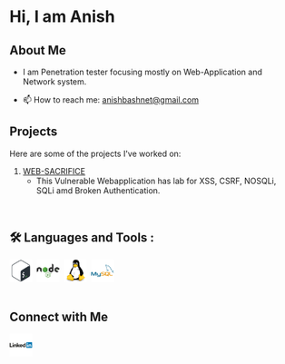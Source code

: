 # Hi, I am Anish 



## About Me

- I am Penetration tester focusing mostly on Web-Application and Network system.
&nbsp;
  
- 📫 How to reach me: anishbashnet@gmail.com
&nbsp;
## Projects

Here are some of the projects I've worked on:

1. [WEB-SACRIFICE](https://github.com/Bashnett/WEBSACRIFICE)
   - This Vulnerable Webapplication has lab for XSS, CSRF, NOSQLi, SQLi amd Broken Authentication.

&nbsp;
## :hammer_and_wrench: Languages and Tools :
<div>
  <img src="https://github.com/devicons/devicon/blob/master/icons/bash/bash-original.svg" title="Java" alt="bash" width="40" height="40"/>&nbsp;
  <img src="https://github.com/devicons/devicon/blob/master/icons/nodejs/nodejs-original-wordmark.svg" title="NodeJS" alt="NodeJS" width="40" height="40"/>&nbsp;
  <img src="https://github.com/devicons/devicon/blob/master/icons/linux/linux-original.svg" title="linux" alt="linux" width="40" height="40"/>&nbsp;
  <img src="https://github.com/devicons/devicon/blob/master/icons/mysql/mysql-original-wordmark.svg" title="mysql" alt="mysql" width="40" height="40"/>&nbsp;
</div>
&nbsp;&nbsp;&nbsp;

## Connect with Me

<a href="https://www.linkedin.com/anish36"><img src="https://github.com/devicons/devicon/blob/master/icons/linkedin/linkedin-original-wordmark.svg" title="linkedin" alt="linkedin" width="40" height="40" /></a>

